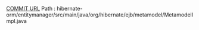 [COMMIT URL](https://github.com/hibernate/hibernate-orm/commit/5cc638576fb825eb0fd0a6edf4c26211d6175159)
Path : hibernate-orm/entitymanager/src/main/java/org/hibernate/ejb/metamodel/MetamodelImpl.java